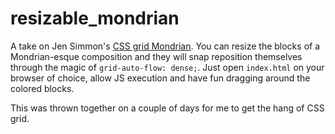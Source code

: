 # resizable_mondrian
A take on Jen Simmon's [CSS grid Mondrian](https://labs.jensimmons.com/2017/01-011D.html).
You can resize the blocks of a Mondrian-esque composition and they will snap reposition themselves through the magic of `grid-auto-flow: dense;`. Just open `index.html` on your browser of choice, allow JS execution and have fun dragging around the colored blocks.

This was thrown together on a couple of days for me to get the hang of CSS grid.
